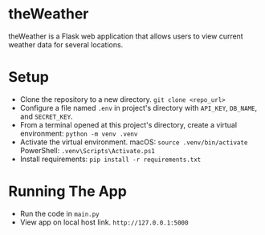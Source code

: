 # theWeather

theWeather is a Flask web application that allows users to view current weather data for several locations.

# Setup

- Clone the repository to a new directory. `git clone <repo_url>`
- Configure a file named `.env` in project's directory with `API_KEY`, `DB_NAME`, and `SECRET_KEY`.
- From a terminal opened at this project's directory, create a virtual environment: `python -m venv .venv`
- Activate the virtual environment.
  macOS: `source .venv/bin/activate`
  PowerShell: `.venv\Scripts\Activate.ps1`
- Install requirements: `pip install -r requirements.txt`

# Running The App

- Run the code in `main.py`
- View app on local host link. `http://127.0.0.1:5000`
